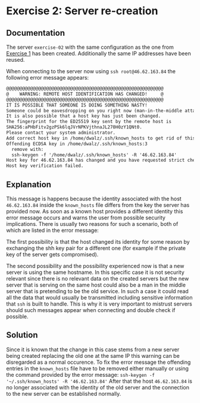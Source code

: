# Exercise 2: Server re-creation

## Documentation

The server `exercise-02` with the same configuration as the one from
[Exercise 1](./exercise01.md) has been created. Additionally the same IP
addresses have been reused.

When connecting to the server now using `ssh root@46.62.163.84` the following error message appears:

```txt
@@@@@@@@@@@@@@@@@@@@@@@@@@@@@@@@@@@@@@@@@@@@@@@@@@@@@@@@@@@
@    WARNING: REMOTE HOST IDENTIFICATION HAS CHANGED!     @
@@@@@@@@@@@@@@@@@@@@@@@@@@@@@@@@@@@@@@@@@@@@@@@@@@@@@@@@@@@
IT IS POSSIBLE THAT SOMEONE IS DOING SOMETHING NASTY!
Someone could be eavesdropping on you right now (man-in-the-middle attack)!
It is also possible that a host key has just been changed.
The fingerprint for the ED25519 key sent by the remote host is
SHA256:aPHbFitv2gzPSk6lqJVrNPKVjthnaJL270H0zY1QNt0.
Please contact your system administrator.
Add correct host key in /home/dwalz/.ssh/known_hosts to get rid of this message.
Offending ECDSA key in /home/dwalz/.ssh/known_hosts:3
  remove with:
  ssh-keygen -f '/home/dwalz/.ssh/known_hosts' -R '46.62.163.84'
Host key for 46.62.163.84 has changed and you have requested strict checking.
Host key verification failed.
```

## Explanation

This message is happens because the identity associated with the host
`46.62.163.84` inside the `known_hosts` file differs from the key the
server has provided now. As soon as a known host provides a different
identity this error message occurs and warns the user from possible
security implications. There is usually two reasons for such a scenario,
both of which are listed in the error message:

The first possibility is that the host changed its identity for some
reason by exchanging the shh key pair for a different one (for example
if the private key of the server gets compromised).

The second possibility and the possibility experienced now is that a new
server is using the same hostname. In this specific case it is not
security relevant since there is no relevant data on the created servers
but the new server that is serving on the same host could also be a man
in the middle server that is pretending to be the old service. In such a
case it could read all the data that would usually be transmitted
including sensitive information that `ssh` is built to handle. This is
why it is very important to mistrust servers should such messages appear
when connecting and double check if possible.

## Solution

Since it is known that the change in this case stems from a new server
being created replacing the old one at the same IP this warning can be
disregarded as a normal occurence. To fix the error message the
offending entries in the `known_hosts` file have to be removed either
manually or using the command provided by the error message: `ssh-keygen -f '~/.ssh/known_hosts' -R '46.62.163.84'` After that the host `46.62.163.84` is no longer associated with the
identity of the old server and the connection to the new server can be
established normally.
